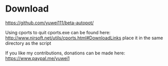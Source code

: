 
# Download
https://github.com/yuwei111/beta-autopot/

Using cports to quit
cports.exe can be found here: http://www.nirsoft.net/utils/cports.html#DownloadLinks
place it in the same directory as the script


If you like my contributions, donations can be made here: https://www.paypal.me/yuwei1